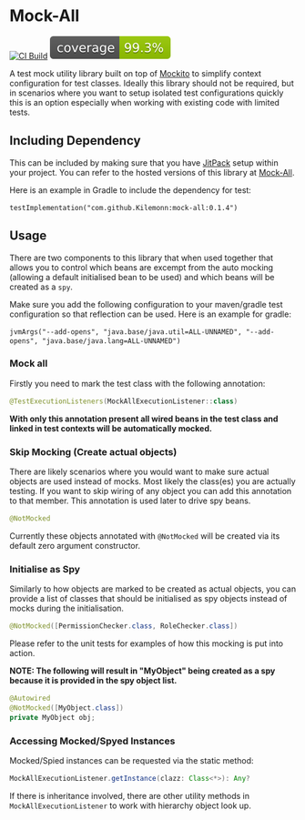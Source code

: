 # Mock-All

[![CI Build](https://github.com/Kilemonn/Mock-All/actions/workflows/gradle.yml/badge.svg)](https://github.com/Kilemonn/Mock-All/actions/workflows/gradle.yml) [![Coverage](.github/badges/jacoco.svg)](https://github.com/Kilemonn/Mock-All/actions/workflows/gradle.yml)

A test mock utility library built on top of [Mockito](https://github.com/mockito/mockito) to simplify context configuration for test classes.
Ideally this library should not be required, but in scenarios where you want to setup isolated test configurations quickly this is an option especially when working with existing code with limited tests.

## Including Dependency

This can be included by making sure that you have [JitPack](https://jitpack.io) setup within your project. You can refer to the hosted versions of this library at [Mock-All](https://jitpack.io/#Kilemonn/Mock-All).

Here is an example in Gradle to include the dependency for test:
```
testImplementation("com.github.Kilemonn:mock-all:0.1.4")
```

## Usage

There are two components to this library that when used together that allows you to control which beans are excempt from the auto mocking (allowing a default initialised bean to be used) and which beans will be created as a `spy`.

Make sure you add the following configuration to your maven/gradle test configuration so that reflection can be used.
Here is an example for gradle:
```
jvmArgs("--add-opens", "java.base/java.util=ALL-UNNAMED", "--add-opens", "java.base/java.lang=ALL-UNNAMED")
```

### Mock all

Firstly you need to mark the test class with the following annotation:
```java
@TestExecutionListeners(MockAllExecutionListener::class)
```

**With only this annotation present all wired beans in the test class and linked in test contexts will be automatically mocked.**

### Skip Mocking (Create actual objects)

There are likely scenarios where you would want to make sure actual objects are used instead of mocks. Most likely the class(es) you are actually testing.
If you want to skip wiring of any object you can add this annotation to that member. This annotation is used later to drive spy beans.

```java
@NotMocked
```

Currently these objects annotated with `@NotMocked` will be created via its default zero argument constructor.

### Initialise as Spy

Similarly to how objects are marked to be created as actual objects, you can provide a list of classes that should be initialised as spy objects instead of mocks during the initialisation.
```java
@NotMocked([PermissionChecker.class, RoleChecker.class])
```

Please refer to the unit tests for examples of how this mocking is put into action.

**NOTE: The following will result in "MyObject" being created as a spy because it is provided in the spy object list.**
```java
@Autowired
@NotMocked([MyObject.class])
private MyObject obj;
```

### Accessing Mocked/Spyed Instances

Mocked/Spied instances can be requested via the static method:
```java
MockAllExecutionListener.getInstance(clazz: Class<*>): Any?
```

If there is inheritance involved, there are other utility methods in `MockAllExecutionListener` to work with hierarchy object look up.
